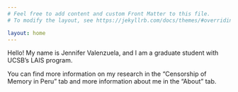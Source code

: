 ```yaml
---
# Feel free to add content and custom Front Matter to this file.
# To modify the layout, see https://jekyllrb.com/docs/themes/#overriding-theme-defaults

layout: home
---
```


Hello! My name is Jennifer Valenzuela, and I am a graduate student with UCSB’s LAIS program.

You can find more information on my research in the “Censorship of Memory in Peru” tab and more information about me in the “About” tab.